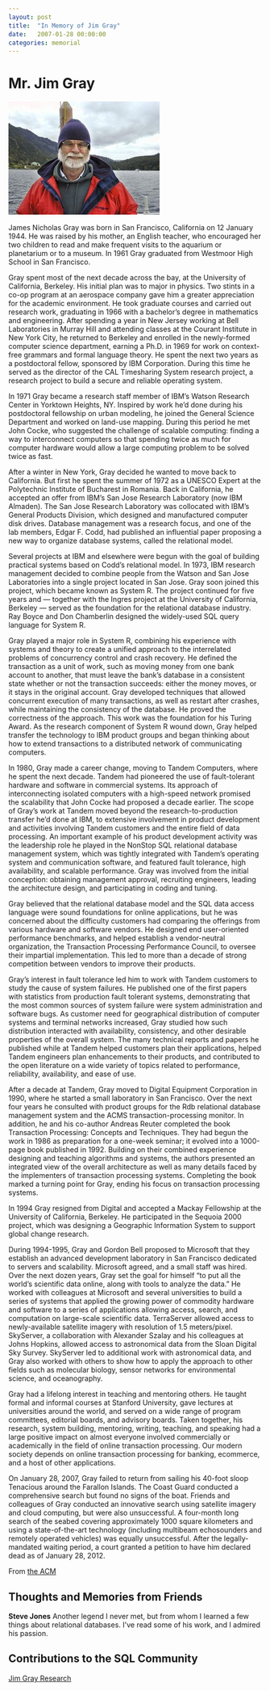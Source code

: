 ```yaml
---
layout: post
title:  "In Memory of Jim Gray"
date:   2007-01-28 00:00:00
categories: memorial
---
```

# Mr. Jim Gray

<img src="/assets/images/jimgray.jpg">

James Nicholas Gray was born in San Francisco, California on 12 January 1944. He was raised by his mother, an English teacher, who encouraged her two children to read and make frequent visits to the aquarium or planetarium or to a museum. In 1961 Gray graduated from Westmoor High School in San Francisco.

Gray spent most of the next decade across the bay, at the University of California, Berkeley. His initial plan was to major in physics. Two stints in a co-op program at an aerospace company gave him a greater appreciation for the academic environment. He took graduate courses and carried out research work, graduating in 1966 with a bachelor’s degree in mathematics and engineering. After spending a year in New Jersey working at Bell Laboratories in Murray Hill and attending classes at the Courant Institute in New York City, he returned to Berkeley and enrolled in the newly-formed computer science department, earning a Ph.D. in 1969 for work on context-free grammars and formal language theory. He spent the next two years as a postdoctoral fellow, sponsored by IBM Corporation. During this time he served as the director of the CAL Timesharing System research project, a research project to build a secure and reliable operating system.

In 1971 Gray became a research staff member of IBM’s Watson Research Center in Yorktown Heights, NY. Inspired by work he’d done during his postdoctoral fellowship on urban modeling, he joined the General Science Department and worked on land-use mapping. During this period he met John Cocke, who suggested the challenge of scalable computing: finding a way to interconnect computers so that spending twice as much for computer hardware would allow a large computing problem to be solved twice as fast.

After a winter in New York, Gray decided he wanted to move back to California. But first he spent the summer of 1972 as a UNESCO Expert at the Polytechnic Institute of Bucharest in Romania. Back in California, he accepted an offer from IBM’s San Jose Research Laboratory (now IBM Almaden). The San Jose Research Laboratory was collocated with IBM’s General Products Division, which designed and manufactured computer disk drives. Database management was a research focus, and one of the lab members, Edgar F. Codd, had published an influential paper proposing a new way to organize database systems, called the relational model.

Several projects at IBM and elsewhere were begun with the goal of building practical systems based on Codd’s relational model. In 1973, IBM research management decided to combine people from the Watson and San Jose Laboratories into a single project located in San Jose. Gray soon joined this project, which became known as System R. The project continued for five years and — together with the Ingres project at the University of California, Berkeley — served as the foundation for the relational database industry. Ray Boyce and Don Chamberlin designed the widely-used SQL query language for System R.

Gray played a major role in System R, combining his experience with systems and theory to create a unified approach to the interrelated problems of concurrency control and crash recovery. He defined the transaction as a unit of work, such as moving money from one bank account to another, that must leave the bank’s database in a consistent state whether or not the transaction succeeds: either the money moves, or it stays in the original account. Gray developed techniques that allowed concurrent execution of many transactions, as well as restart after crashes, while maintaining the consistency of the database. He proved the correctness of the approach. This work was the foundation for his Turing Award. As the research component of System R wound down, Gray helped transfer the technology to IBM product groups and began thinking about how to extend transactions to a distributed network of communicating computers.

In 1980, Gray made a career change, moving to Tandem Computers, where he spent the next decade. Tandem had pioneered the use of fault-tolerant hardware and software in commercial systems. Its approach of interconnecting isolated computers with a high-speed network promised the scalability that John Cocke had proposed a decade earlier. The scope of Gray’s work at Tandem moved beyond the research-to-production transfer he’d done at IBM, to extensive involvement in product development and activities involving Tandem customers and the entire field of data processing. An important example of his product development activity was the leadership role he played in the NonStop SQL relational database management system, which was tightly integrated with Tandem’s operating system and communication software, and featured fault tolerance, high availability, and scalable performance. Gray was involved from the initial conception: obtaining management approval, recruiting engineers, leading the architecture design, and participating in coding and tuning.

Gray believed that the relational database model and the SQL data access language were sound foundations for online applications, but he was concerned about the difficulty customers had comparing the offerings from various hardware and software vendors. He designed end user-oriented performance benchmarks, and helped establish a vendor-neutral organization, the Transaction Processing Performance Council, to oversee their impartial implementation. This led to more than a decade of strong competition between vendors to improve their products.

Gray’s interest in fault tolerance led him to work with Tandem customers to study the cause of system failures. He published one of the first papers with statistics from production fault tolerant systems, demonstrating that the most common sources of system failure were system administration and software bugs. As customer need for geographical distribution of computer systems and terminal networks increased, Gray studied how such distribution interacted with availability, consistency, and other desirable properties of the overall system. The many technical reports and papers he published while at Tandem helped customers plan their applications, helped Tandem engineers plan enhancements to their products, and contributed to the open literature on a wide variety of topics related to performance, reliability, availability, and ease of use.

After a decade at Tandem, Gray moved to Digital Equipment Corporation in 1990, where he started a small laboratory in San Francisco. Over the next four years he consulted with product groups for the Rdb relational database management system and the ACMS transaction-processing monitor. In addition, he and his co-author Andreas Reuter completed the book Transaction Processing: Concepts and Techniques. They had begun the work in 1986 as preparation for a one-week seminar; it evolved into a 1000-page book published in 1992. Building on their combined experience designing and teaching algorithms and systems, the authors presented an integrated view of the overall architecture as well as many details faced by the implementers of transaction processing systems. Completing the book marked a turning point for Gray, ending his focus on transaction processing systems.

In 1994 Gray resigned from Digital and accepted a Mackay Fellowship at the University of California, Berkeley. He participated in the Sequoia 2000 project, which was designing a Geographic Information System to support global change research.

During 1994-1995, Gray and Gordon Bell proposed to Microsoft that they establish an advanced development laboratory in San Francisco dedicated to servers and scalability. Microsoft agreed, and a small staff was hired. Over the next dozen years, Gray set the goal for himself “to put all the world’s scientific data online, along with tools to analyze the data.” He worked with colleagues at Microsoft and several universities to build a series of systems that applied the growing power of commodity hardware and software to a series of applications allowing access, search, and computation on large-scale scientific data. TerraServer allowed access to newly-available satellite imagery with resolution of 1.5 meters/pixel. SkyServer, a collaboration with Alexander Szalay and his colleagues at Johns Hopkins, allowed access to astronomical data from the Sloan Digital Sky Survey. SkyServer led to additional work with astronomical data, and Gray also worked with others to show how to apply the approach to other fields such as molecular biology, sensor networks for environmental science, and oceanography.

Gray had a lifelong interest in teaching and mentoring others. He taught formal and informal courses at Stanford University, gave lectures at universities around the world, and served on a wide range of program committees, editorial boards, and advisory boards. Taken together, his research, system building, mentoring, writing, teaching, and speaking had a large positive impact on almost everyone involved commercially or academically in the field of online transaction processing. Our modern society depends on online transaction processing for banking, ecommerce, and a host of other applications.

On January 28, 2007, Gray failed to return from sailing his 40-foot sloop Tenacious around the Farallon Islands. The Coast Guard conducted a comprehensive search but found no signs of the boat. Friends and colleagues of Gray conducted an innovative search using satellite imagery and cloud computing, but were also unsuccessful. A four-month long search of the seabed covering approximately 1000 square kilometers and using a state-of-the-art technology (including multibeam echosounders and remotely operated vehicles) was equally unsuccessful. After the legally-mandated waiting period, a court granted a petition to have him declared dead as of January 28, 2012.

From [the ACM](https://amturing.acm.org/award_winners/gray_3649936.cfm)

## Thoughts and Memories from Friends


**Steve Jones**
Another legend I never met, but from whom I learned a few things about relational databases. I've read some of his work, and I admired his passion.

## Contributions to the SQL Community

[Jim Gray Research](https://jimgray.azurewebsites.net/)



